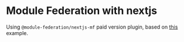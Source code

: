 # Module Federation with nextjs

Using `@module-federation/nextjs-mf` paid version plugin, based on [this]() example.

